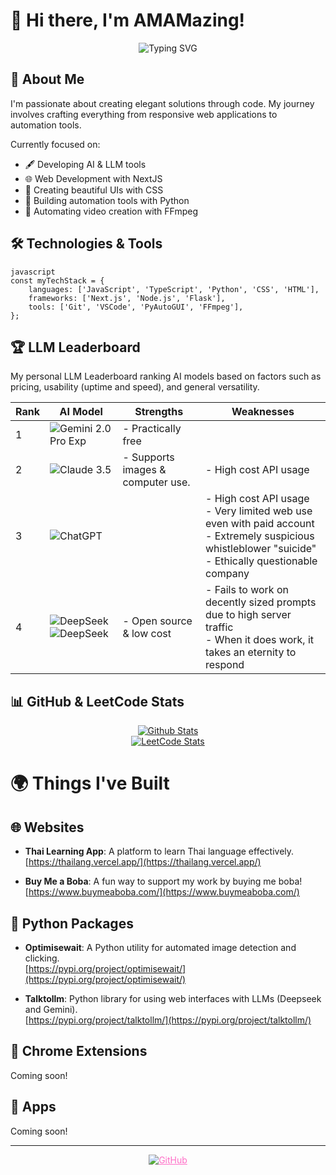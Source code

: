 # 👋 Hi there, I'm AMAMazing! 

<div align="center">
  <img src="https://readme-typing-svg.herokuapp.com?font=Fira+Code&pause=1000&color=ffffff&center=true&vCenter=true&random=false&width=435&lines=Full+Stack+Developer;CSS+Enthusiast;NextJS+Enthusiast;Python+Automation+Expert;FFmpeg+Wizard;AI/LLM+Expert" alt="Typing SVG" />
</div>

## 🚀 About Me
I'm passionate about creating elegant solutions through code. My journey involves crafting everything from responsive web applications to automation tools.

Currently focused on:
- 🖋️ Developing AI & LLM tools
- 🌐 Web Development with NextJS
- 🎨 Creating beautiful UIs with CSS
- 🤖 Building automation tools with Python
- 🎥 Automating video creation with FFmpeg

## 🛠️ Technologies & Tools
```
javascript
const myTechStack = {
    languages: ['JavaScript', 'TypeScript', 'Python', 'CSS', 'HTML'],
    frameworks: ['Next.js', 'Node.js', 'Flask'],
    tools: ['Git', 'VSCode', 'PyAutoGUI', 'FFmpeg'],
};
```

## 🏆 LLM Leaderboard  

My personal LLM Leaderboard ranking AI models based on factors such as pricing, usability (uptime and speed), and general versatility.

| Rank | AI Model                                                                                                                                                                                                                                     | Strengths                                   | Weaknesses                                                                                                                                                         |
|------|----------------------------------------------------------------------------------------------------------------------------------------------------------------------------------------------------------------------------------------------|---------------------------------------------|--------------------------------------------------------------------------------------------------------------------------------------------------------------------|
| 1    | <img src="https://img.shields.io/badge/Gemini--2.0--Pro--Exp-4285F4?style=for-the-badge&logo=google&logoColor=white" alt="Gemini 2.0 Pro Exp" />                                                                                            | - Practically free                         |                                                                                                                                                                    |
| 2    | <img src="https://img.shields.io/badge/Claude--Sonnet3.5-cc7c5e?style=for-the-badge&logo=anthropic&logoColor=white" alt="Claude 3.5" />                                                                                                    | - Supports images & computer use.          | - High cost API usage                                                                                                                                             |
| 3    | <img src="https://img.shields.io/badge/ChatGPT-4b9f82?style=for-the-badge&logo=openai&logoColor=white" alt="ChatGPT" />                                                                                                                     |                                             | - High cost API usage <br>- Very limited web use even with paid account <br>- Extremely suspicious whistleblower "suicide" <br>- Ethically questionable company |
| 4    | <img src="https://img.shields.io/badge/DeepSeek--R1-5c72f5?style=for-the-badge&logo=&logoColor=white" alt="DeepSeek" /> <img src="https://img.shields.io/badge/DeepSeek--V3-5c72f5?style=for-the-badge&logo=&logoColor=white" alt="DeepSeek" /> | - Open source & low cost                   | - Fails to work on decently sized prompts due to high server traffic <br>- When it does work, it takes an eternity to respond                                       |

## 📊 GitHub & LeetCode Stats

<div align="center">
  <!-- Githubs Stats Card -->
  <a href="https://github.com/DenverCoder1/github-readme-streak-stats" target="_blank">
    <img src="https://github-readme-streak-stats-eight.vercel.app/?user=AMAMazing&theme=ocean-gradient&background=45%2C00B6EB%2CB100EB" alt="Github Stats" />
  </a>
</div>

<div align="center">
  <!-- LeetCode Stats Card -->
  <a href="https://leetcode.com/u/AMAMazing" target="_blank">
    <img src="https://leetcard.jacoblin.cool/AMAMazing?theme=dark&font=Fira%20Code&ext=heatmap&border=30363D&background=0D1117&radius=16" alt="LeetCode Stats" />
  </a>
</div>

# 🌍 Things I've Built

## 🌐 Websites

- **Thai Learning App**: A platform to learn Thai language effectively.  
  [https://thailang.vercel.app/](https://thailang.vercel.app/)

- **Buy Me a Boba**: A fun way to support my work by buying me boba!  
  [https://www.buymeaboba.com/](https://www.buymeaboba.com/)

## 🐍 Python Packages

- **Optimisewait**: A Python utility for automated image detection and clicking.  
  [https://pypi.org/project/optimisewait/](https://pypi.org/project/optimisewait/)

- **Talktollm**: Python library for using web interfaces with LLMs (Deepseek and Gemini).   
  [https://pypi.org/project/talktollm/](https://pypi.org/project/talktollm/)

## 🪽 Chrome Extensions

Coming soon!


## 📱 Apps

Coming soon!



---

<div align="center">
  <a href="https://github.com/AMAMazing" style="color: #FF6EC7">
    <img src="https://img.shields.io/badge/GitHub-AMAMazing-FF6EC7?style=for-the-badge&logo=github" alt="GitHub" />
  </a>
</div>
